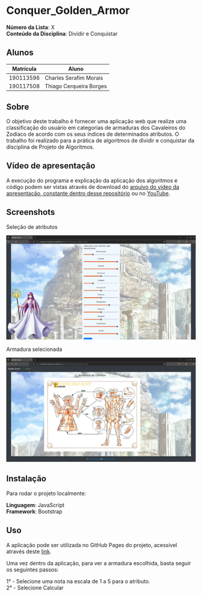 # Conquer_Golden_Armor

**Número da Lista**: X<br>
**Conteúdo da Disciplina**: Dividir e Conquistar<br>

## Alunos

| Matrícula | Aluno                   |
| --------- | ----------------------- |
| 190113596 | Charles Serafim Morais  |
| 190117508 | Thiago Cerqueira Borges |

## Sobre 

O objetivo deste trabalho é fornecer uma aplicação web que realize uma classificação do usuário em categorias de armaduras dos Cavaleiros do Zodíaco de acordo com os seus índices de determinados atributos. O trabalho foi realizado para a prática de algoritmos de dividir e conquistar da disciplina de Projeto de Algoritmos.


## Vídeo de apresentação

A execução do programa e explicação da aplicação dos algoritmos e código podem ser vistas através de download do [arquivo do vídeo da apresentação, constante dentro desse repositório](https://github.com/projeto-de-algoritmos/Divide-And-Conquer_Golden_Armor/blob/master/Reuni%C3%A3o%20em%20_General_-20231121_110712-Grava%C3%A7%C3%A3o%20de%20Reuni%C3%A3o.mp4) ou no [YouTube](https://youtu.be/EAqOIjd9t7s).

## Screenshots

Seleção de atributos

![Print1](https://raw.githubusercontent.com/projeto-de-algoritmos/Divide-And-Conquer_Golden_Armor/master/img/print1.png)

Armadura selecionada

![Print2](https://raw.githubusercontent.com/projeto-de-algoritmos/Divide-And-Conquer_Golden_Armor/master/img/print2.png)

## Instalação 

Para rodar o projeto localmente:

**Linguagem**: JavaScript <br>
**Framework**: Bootstrap <br>

## Uso 
A aplicação pode ser utilizada no GitHub Pages do projeto, acessível através deste [link](https://projeto-de-algoritmos.github.io/Divide-And-Conquer_Golden_Armor/).

Uma vez dentro da aplicação, para ver a armadura escolhida, basta seguir os seguintes passos:

1° - Selecione uma nota na escala de 1 a 5 para o atributo.<br>
2° - Selecione Calcular<br>
